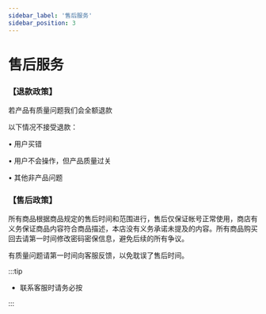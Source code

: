```yaml
---
sidebar_label: '售后服务'
sidebar_position: 3
---
```


# 售后服务

### 【退款政策】

若产品有质量问题我们会全额退款

以下情况不接受退款：

• 用户买错

• 用户不会操作，但产品质量过关

• 其他非产品问题

### 【售后政策】

所有商品根据商品规定的售后时间和范围进行，售后仅保证帐号正常使用，商店有义务保证商品内容符合商品描述，本店没有义务承诺未提及的内容。所有商品购买回去请第一时间修改密码密保信息，避免后续的所有争议。

有质量问题请第一时间向客服反馈，以免耽误了售后时间。

:::tip  
  

 - 联系客服时请务必按
   
   
:::
<!--stackedit_data:
eyJoaXN0b3J5IjpbMTA0MTU0Nzc0OSwtMjgxODU1MDFdfQ==
-->